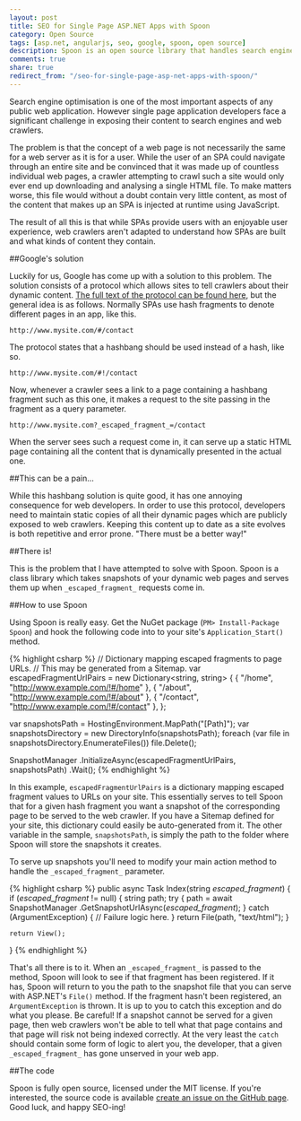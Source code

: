```yaml
---
layout: post
title: SEO for Single Page ASP.NET Apps with Spoon
category: Open Source
tags: [asp.net, angularjs, seo, google, spoon, open source]
description: Spoon is an open source library that handles search engine optimisation for single page ASP.NET apps. See how it's used, and see how it can make your life as a web developer easier!
comments: true
share: true
redirect_from: "/seo-for-single-page-asp-net-apps-with-spoon/"
---
```

Search engine optimisation is one of the most important aspects of any public web application. However single page application developers face a significant challenge in exposing their content to search engines and web crawlers.

The problem is that the concept of a web page is not necessarily the same for a web server as it is for a user. While the user of an SPA could navigate through an entire site and be convinced that it was made up of countless individual web pages, a crawler attempting to crawl such a site would only ever end up downloading and analysing a single HTML file. To make matters worse, this file would without a doubt contain very little content, as most of the content that makes up an SPA is injected at runtime using JavaScript.

The result of all this is that while SPAs provide users with an enjoyable user experience, web crawlers aren't adapted to understand how SPAs are built and what kinds of content they contain.

##Google's solution

Luckily for us, Google has come up with a solution to this problem. The solution consists of a protocol which allows sites to tell crawlers about their dynamic content. [The full text of the protocol can be found here](https://developers.google.com/webmasters/ajax-crawling/docs/specification), but the general idea is as follows. Normally SPAs use hash fragments to denote different pages in an app, like this.

`http://www.mysite.com/#/contact`

The protocol states that a hashbang should be used instead of a hash, like so.

`http://www.mysite.com/#!/contact`

Now, whenever a crawler sees a link to a page containing a hashbang fragment such as this one, it makes a request to the site passing in the fragment as a query parameter.

`http://www.mysite.com?_escaped_fragment_=/contact`

When the server sees such a request come in, it can serve up a static HTML page containing all the content that is dynamically presented in the actual one.

##This can be a pain...

While this hashbang solution is quite good, it has one annoying consequence for web developers. In order to use this protocol, developers need to maintain static copies of all their dynamic pages which are publicly exposed to web crawlers. Keeping this content up to date as a site evolves is both repetitive and error prone. "There must be a better way!"

##There is!

This is the problem that I have attempted to solve with Spoon. Spoon is a class library which takes snapshots of your dynamic web pages and serves them up when `_escaped_fragment_` requests come in.

##How to use Spoon

Using Spoon is really easy. Get the NuGet package (`PM> Install-Package Spoon`) and hook the following code into to your site's `Application_Start()` method.

{% highlight csharp %}
// Dictionary mapping escaped fragments to page URLs.
// This may be generated from a Sitemap.
var escapedFragmentUrlPairs = new Dictionary<string, string>
{
    { "/home", "http://www.example.com/!#/home" },
    { "/about", "http://www.example.com/!#/about" },
    { "/contact", "http://www.example.com/!#/contact" },
};

var snapshotsPath = HostingEnvironment.MapPath("[Path]");
var snapshotsDirectory = new DirectoryInfo(snapshotsPath);
foreach (var file in snapshotsDirectory.EnumerateFiles())
    file.Delete();

SnapshotManager
	.InitializeAsync(escapedFragmentUrlPairs, snapshotsPath)
	.Wait();
{% endhighlight %}

In this example, `escapedFragmentUrlPairs` is a dictionary mapping escaped fragment values to URLs on your site. This essentially serves to tell Spoon that for a given hash fragment you want a snapshot of the corresponding page to be served to the web crawler. If you have a Sitemap defined for your site, this dictionary could easily be auto-generated from it. The other variable in the sample, `snapshotsPath`, is simply the path to the folder where Spoon will store the snapshots it creates.

To serve up snapshots you'll need to modify your main action method to handle the `_escaped_fragment_` parameter.

{% highlight csharp %}
public async Task<ActionResult> Index(string _escaped_fragment_)
{
    if (_escaped_fragment_ != null)
    {
        string path;
        try
        {
            path = await SnapshotManager
				.GetSnapshotUrlAsync(_escaped_fragment_);
        }
        catch (ArgumentException)
        {
            // Failure logic here.
        }
        return File(path, "text/html");
    }

    return View();
}
{% endhighlight %}

That's all there is to it. When an `_escaped_fragment_` is passed to the method, Spoon will look to see if that fragment has been registered. If it has, Spoon will return to you the path to the snapshot file that you can serve with ASP.NET's `File()` method. If the fragment hasn't been registered, an `ArgumentException` is thrown. It is up to you to catch this exception and do what you please. Be careful! If a snapshot cannot be served for a given page, then web crawlers won't be able to tell what that page contains and that page will risk not being indexed correctly. At the very least the `catch` should contain some form of logic to alert you, the developer, that a given `_escaped_fragment_` has gone unserved in your web app.

##The code

Spoon is fully open source, licensed under the MIT license. If you're interested, the source code is available [create an issue on the GitHub page](https://github.com/LeviBotelho/spoon/issues). Good luck, and happy SEO-ing!

